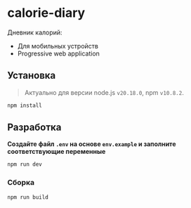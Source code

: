 # calorie-diary

Дневник калорий:

- Для мобильных устройств
- Progressive web application

## Установка

> Актуально для версии node.js `v20.18.0`, npm `v10.8.2`.

```sh
npm install
```

## Разработка

**Создайте файл `.env` на основе `env.example` и заполните соответствующие переменные**

```sh
npm run dev
```

### Сборка

```sh
npm run build
```
